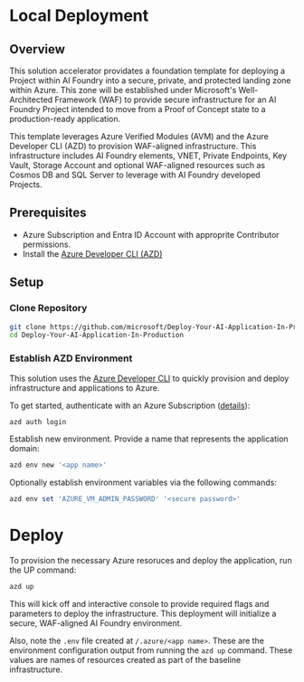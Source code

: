 # Local Deployment

## Overview

This solution accelerator providates a foundation template for deploying a Project within AI Foundry into a secure, private, and protected landing zone within Azure. This zone will be established under Microsoft's Well-Architected Framework (WAF) to provide secure infrastructure for an AI Foundry Project intended to move from a Proof of Concept state to a production-ready application.

This template leverages Azure Verified Modules (AVM) and the Azure Developer CLI (AZD) to provision WAF-aligned infrastructure. This infrastructure includes AI Foundry elements, VNET, Private Endpoints, Key Vault, Storage Account and optional WAF-aligned resources such as Cosmos DB and SQL Server to leverage with AI Foundry developed Projects.

## Prerequisites

- Azure Subscription and Entra ID Account with approprite Contributor permissions.
- Install the [Azure Developer CLI (AZD)](https://learn.microsoft.com/en-us/azure/developer/azure-developer-cli/install-azd?tabs=winget-windows%2Cbrew-mac%2Cscript-linux&pivots=os-windows)

## Setup

### Clone Repository

```bash
git clone https://github.com/microsoft/Deploy-Your-AI-Application-In-Production.git
cd Deploy-Your-AI-Application-In-Production
```

### Establish AZD Environment

This solution uses the [Azure Developer CLI](https://learn.microsoft.com/en-us/azure/developer/azure-developer-cli/overview) to quickly provision and deploy infrastructure and applications to Azure.

To get started, authenticate with an Azure Subscription ([details](https://learn.microsoft.com/en-us/azure/developer/azure-developer-cli/reference#azd-auth-login)):

```powershell
azd auth login
```

Establish new environment. Provide a name that represents the application domain:

```powershell
azd env new '<app name>'
```

Optionally establish environment variables via the following commands:

```powershell
azd env set 'AZURE_VM_ADMIN_PASSWORD' '<secure password>'
```

# Deploy

To provision the necessary Azure resoruces and deploy the application, run the UP command:

```powershell
azd up
```

This will kick off and interactive console to provide required flags and parameters to deploy the infrastructure. This deployment will initialize a secure, WAF-aligned AI Foundry environment.

Also, note the `.env` file created at `/.azure/<app name>`. These are the environment configuration output from running the `azd up` command. These values are names of resources created as part of the baseline infrastructure.